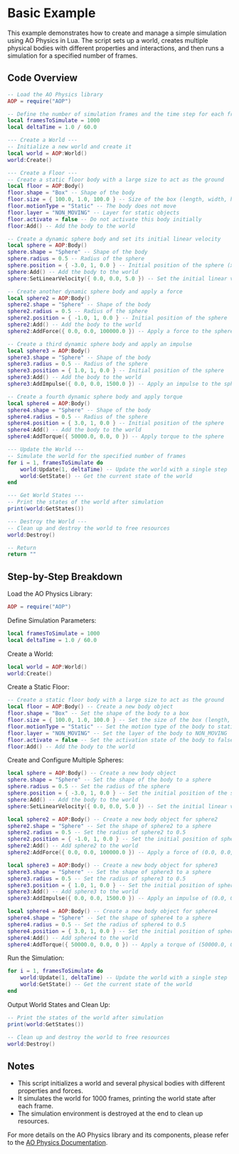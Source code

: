 # Basic Example

This example demonstrates how to create and manage a simple simulation using AO Physics in Lua. The script sets up a world, creates multiple physical bodies with different properties and interactions, and then runs a simulation for a specified number of frames.

## **Code Overview**

```lua
-- Load the AO Physics library
AOP = require("AOP")

-- Define the number of simulation frames and the time step for each frame
local framesToSimulate = 1000
local deltaTime = 1.0 / 60.0

--- Create a World ---
-- Initialize a new world and create it
local world = AOP:World()
world:Create()

--- Create a Floor ---
-- Create a static floor body with a large size to act as the ground
local floor = AOP:Body()
floor.shape = "Box" -- Shape of the body
floor.size = { 100.0, 1.0, 100.0 } -- Size of the box (length, width, height)
floor.motionType = "Static" -- The body does not move
floor.layer = "NON_MOVING" -- Layer for static objects
floor.activate = false -- Do not activate this body initially
floor:Add() -- Add the body to the world

-- Create a dynamic sphere body and set its initial linear velocity
local sphere = AOP:Body()
sphere.shape = "Sphere" -- Shape of the body
sphere.radius = 0.5 -- Radius of the sphere
sphere.position = { -3.0, 1, 0.0 } -- Initial position of the sphere (x, y, z)
sphere:Add() -- Add the body to the world
sphere:SetLinearVelocity({ 0.0, 0.0, 5.0 }) -- Set the initial linear velocity

-- Create another dynamic sphere body and apply a force
local sphere2 = AOP:Body()
sphere2.shape = "Sphere" -- Shape of the body
sphere2.radius = 0.5 -- Radius of the sphere
sphere2.position = { -1.0, 1, 0.0 } -- Initial position of the sphere
sphere2:Add() -- Add the body to the world
sphere2:AddForce({ 0.0, 0.0, 100000.0 }) -- Apply a force to the sphere

-- Create a third dynamic sphere body and apply an impulse
local sphere3 = AOP:Body()
sphere3.shape = "Sphere" -- Shape of the body
sphere3.radius = 0.5 -- Radius of the sphere
sphere3.position = { 1.0, 1, 0.0 } -- Initial position of the sphere
sphere3:Add() -- Add the body to the world
sphere3:AddImpulse({ 0.0, 0.0, 1500.0 }) -- Apply an impulse to the sphere

-- Create a fourth dynamic sphere body and apply torque
local sphere4 = AOP:Body()
sphere4.shape = "Sphere" -- Shape of the body
sphere4.radius = 0.5 -- Radius of the sphere
sphere4.position = { 3.0, 1, 0.0 } -- Initial position of the sphere
sphere4:Add() -- Add the body to the world
sphere4:AddTorque({ 50000.0, 0.0, 0 }) -- Apply torque to the sphere

--- Update the World ---
-- Simulate the world for the specified number of frames
for i = 1, framesToSimulate do
    world:Update(1, deltaTime) -- Update the world with a single step
    world:GetState() -- Get the current state of the world
end

--- Get World States ---
-- Print the states of the world after simulation
print(world:GetStates())

--- Destroy the World ---
-- Clean up and destroy the world to free resources
world:Destroy()

-- Return
return ""
```

## **Step-by-Step Breakdown**

Load the AO Physics Library:
```lua
AOP = require("AOP")
```

Define Simulation Parameters:
```lua
local framesToSimulate = 1000
local deltaTime = 1.0 / 60.0
```

Create a World:
```lua
local world = AOP:World()
world:Create()
```

Create a Static Floor:
```lua
-- Create a static floor body with a large size to act as the ground
local floor = AOP:Body() -- Create a new body object
floor.shape = "Box" -- Set the shape of the body to a box
floor.size = { 100.0, 1.0, 100.0 } -- Set the size of the box (length, width, height)
floor.motionType = "Static" -- Set the motion type of the body to static (does not move)
floor.layer = "NON_MOVING" -- Set the layer of the body to NON_MOVING
floor.activate = false -- Set the activation state of the body to false (do not activate initially)
floor:Add() -- Add the body to the world
```

Create and Configure Multiple Spheres:

```lua
local sphere = AOP:Body() -- Create a new body object
sphere.shape = "Sphere" -- Set the shape of the body to a sphere
sphere.radius = 0.5 -- Set the radius of the sphere
sphere.position = { -3.0, 1, 0.0 } -- Set the initial position of the sphere (x, y, z)
sphere:Add() -- Add the body to the world
sphere:SetLinearVelocity({ 0.0, 0.0, 5.0 }) -- Set the initial linear velocity of the sphere

local sphere2 = AOP:Body() -- Create a new body object for sphere2
sphere2.shape = "Sphere" -- Set the shape of sphere2 to a sphere
sphere2.radius = 0.5 -- Set the radius of sphere2 to 0.5
sphere2.position = { -1.0, 1, 0.0 } -- Set the initial position of sphere2 to (-1.0, 1, 0.0)
sphere2:Add() -- Add sphere2 to the world
sphere2:AddForce({ 0.0, 0.0, 100000.0 }) -- Apply a force of (0.0, 0.0, 100000.0) to sphere2

local sphere3 = AOP:Body() -- Create a new body object for sphere3
sphere3.shape = "Sphere" -- Set the shape of sphere3 to a sphere
sphere3.radius = 0.5 -- Set the radius of sphere3 to 0.5
sphere3.position = { 1.0, 1, 0.0 } -- Set the initial position of sphere3 to (1.0, 1, 0.0)
sphere3:Add() -- Add sphere3 to the world
sphere3:AddImpulse({ 0.0, 0.0, 1500.0 }) -- Apply an impulse of (0.0, 0.0, 1500.0) to sphere3

local sphere4 = AOP:Body() -- Create a new body object for sphere4
sphere4.shape = "Sphere" -- Set the shape of sphere4 to a sphere
sphere4.radius = 0.5 -- Set the radius of sphere4 to 0.5
sphere4.position = { 3.0, 1, 0.0 } -- Set the initial position of sphere4 to (3.0, 1, 0.0)
sphere4:Add() -- Add sphere4 to the world
sphere4:AddTorque({ 50000.0, 0.0, 0 }) -- Apply a torque of (50000.0, 0.0, 0) to sphere4
```

Run the Simulation:
```lua
for i = 1, framesToSimulate do
    world:Update(1, deltaTime) -- Update the world with a single step
    world:GetState() -- Get the current state of the world
end
```

Output World States and Clean Up:
```lua
-- Print the states of the world after simulation
print(world:GetStates())

-- Clean up and destroy the world to free resources
world:Destroy()
```

## Notes

- This script initializes a world and several physical bodies with different properties and forces.
- It simulates the world for 1000 frames, printing the world state after each frame.
- The simulation environment is destroyed at the end to clean up resources.

For more details on the AO Physics library and its components, please refer to the [AO Physics Documentation](https://peterfarber.github.io/AO-Physics/).
